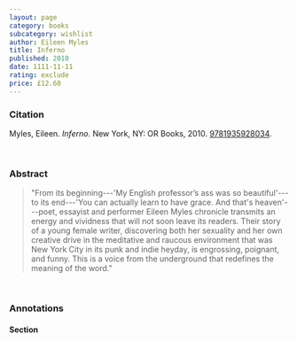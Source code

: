 ```yaml
---
layout: page
category: books
subcategory: wishlist
author: Eileen Myles
title: Inferno
published: 2010
date: 1111-11-11
rating: exclude
price: £12.60
---
```


### Citation

Myles, Eileen. *Inferno.* New York, NY: OR Books, 2010. [9781935928034](https://orbooks.com/catalog/inferno-a-poets-novel/).

<br>

### Abstract

> "From its beginning---'My English professor’s ass was so beautiful'---to its end---'You can actually learn to have grace. And that's heaven'---poet, essayist and performer Eileen Myles chronicle transmits an energy and vividness that will not soon leave its readers. Their story of a young female writer, discovering both her sexuality and her own creative drive in the meditative and raucous environment that was New York City in its punk and indie heyday, is engrossing, poignant, and funny. This is a voice from the underground that redefines the meaning of the word."

<br>

### Annotations

#### Section

<br>
